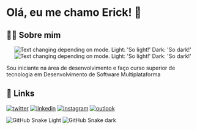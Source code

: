 # Olá, eu me chamo Erick! 👋


## 👨‍💻 Sobre mim

<div align="center">

<picture>
    <source media="(prefers-color-scheme: dark)" srcset="https://github-readme-stats.vercel.app/api?username=ericksantos12&show_icons=true&theme=github_dark&include_all_commits=true&hide=stars">
    <img alt="Text changing depending on mode. Light: 'So light!' Dark: 'So dark!'" src="https://github-readme-stats.vercel.app/api?username=ericksantos12&show_icons=true&include_all_commits=true&hide=stars">
</picture>
<picture>
    <source media="(prefers-color-scheme: dark)" srcset="https://github-readme-stats.vercel.app/api/top-langs/?username=ericksantos12&layout=compact&langs_count=7&theme=github_dark">
    <img alt="Text changing depending on mode. Light: 'So light!' Dark: 'So dark!'" src="https://github-readme-stats.vercel.app/api/top-langs/?username=ericksantos12&layout=compact&langs_count=7">
</picture>

</div>

Sou iniciante na área de desenvolvimento e faço curso superior de tecnologia em Desenvolvimento de Software Multiplataforma

## 🔗 Links
[![twitter](https://img.shields.io/badge/-Twitter-1DA1F2?style=for-the-badge&logo=twitter&logoColor=white)](https://twitter.com/ErickSantosS12)
[![linkedin](https://img.shields.io/badge/-Linkedin-0A66C2?style=for-the-badge&logo=linkedin&logoColor=white)](https://www.linkedin.com/in/ericksantos12/)
[![instagram](https://img.shields.io/badge/-Instagram-E4405F?style=for-the-badge&logo=instagram&logoColor=white)](https://www.instagram.com/erickssousa12/)
[![outlook](https://img.shields.io/badge/-Outlook-0078D4?style=for-the-badge&logo=microsoft-outlook&logoColor=white)](mailto:erick.sousa@hotmail.com.br)

![GitHub Snake Light](https://raw.githubusercontent.com/ericksantos12/ericksantos12/output/github-snake.svg#gh-light-mode-only)
![GitHub Snake dark](https://raw.githubusercontent.com/ericksantos12/ericksantos12/output/github-snake-dark.svg#gh-dark-mode-only)